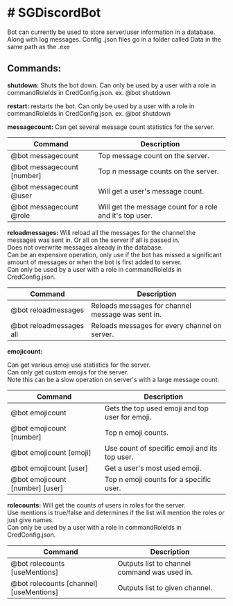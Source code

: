 <h1># SGDiscordBot</h1>
Bot can currently be used to store server/user information in a database. Along with log messages.
Config .json files go in a folder called Data in the same path as the .exe

<h2>Commands:</h2>

<b>shutdown:</b>
Shuts the bot down. Can only be used by a user with a role in commandRoleIds in CredConfig.json.
ex. @bot shutdown

<b>restart:</b>
restarts the bot. Can only be used by a user with a role in commandRoleIds in CredConfig.json.
ex. @bot shutdown

<b>messagecount:</b>
Can get several message count statistics for the server.<br />

| Command					 | Description	 |
| -------------------------- | ------------- |
| @bot messagecount			 | Top message count on the server.							|
| @bot messagecount [number] | Top n message counts on the server.						|
| @bot messagecount @user	 | Will get a user's message count.							|
| @bot messagecount @role	 | Will get the message count for a role and it's top user. |

<b>reloadmessages:</b>
Will reload all the messages for the channel the messages was sent in. Or all on the server if all is passed in.<br />
Does not overwrite messages already in the database.<br />
Can be an expensive operation, only use if the bot has missed a significant amount of messages or when the bot is first added to server.<br />
Can only be used by a user with a role in commandRoleIds in CredConfig.json.<br />

| Command					 | Description	 |
| -------------------------- | ------------- |
| @bot reloadmessages		 | Reloads messages for channel message was sent in.		|
| @bot reloadmessages all	 | Reloads messages for every channel on server.			|

<b>emojicount:</b>

Can get various emoji use statistics for the server. <br />
Can only get custom emojis for the server. <br />
Note this can be a slow operation on server's with a large message count. <br />

| Command							 | Description	 |
| --------------------------		 | ------------- |
| @bot emojicount					 | Gets the top used emoji and top user for emoji.			|
| @bot emojicount [number]			 | Top n emoji counts.										|
| @bot emojicount [emoji]			 | Use count of specific emoji and its top user.			|
| @bot emojicount [user]			 | Get a user's most used emoji.							|
| @bot emojicount [number] [user]	 | Top n emoji counts for a specific user.					|


<b>rolecounts:</b>
Will get the counts of users in roles for the server.<br />
Use mentions is true/false and determines if the list will mention the roles or just give names.<br />
Can only be used by a user with a role in commandRoleIds in CredConfig.json.<br />

| Command					 				| Description	 									|
| -------------------------- 				| -------------  									|
| @bot rolecounts [useMentions]	 			| Outputs list to channel command was used in.		|
| @bot rolecounts [channel] [useMentions]	| Outputs list to given channel.					|
